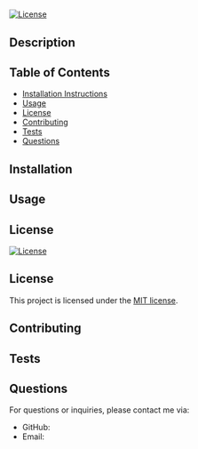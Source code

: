 # 
  [![License]()](https://opensource.org/licenses/MIT)

## Description



## Table of Contents

- [Installation Instructions ](#Installation-instructions)
- [Usage](#usage)
- [License](#license)
- [Contributing](#contributing)
- [Tests](#tests)
- [Questions](#questions)

## Installation



## Usage




## License

[![License]()](https://opensource.org/licenses/MIT)
## License
  
This project is licensed under the [MIT license](https://opensource.org/licenses/MIT).

## Contributing



## Tests



## Questions

For questions or inquiries, please contact me via:

- GitHub: [](https://github.com/)
- Email: 
